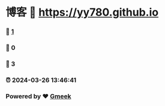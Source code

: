 # 博客 :link: https://yy780.github.io 
### :page_facing_up: [1](https://yy780.github.io/tag.html) 
### :speech_balloon: 0 
### :hibiscus: 3 
### :alarm_clock: 2024-03-26 13:46:41 
### Powered by :heart: [Gmeek](https://github.com/Meekdai/Gmeek)
